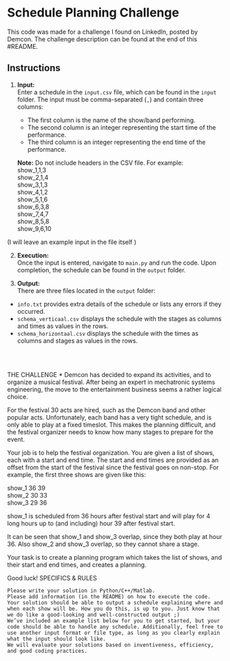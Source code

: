 # Schedule Planning Challenge

This code was made for a challenge I found on LinkedIn, posted by Demcon. The challenge description can be found at the end of this #README.

## Instructions

1. **Input:**  
   Enter a schedule in the `input.csv` file, which can be found in the `input` folder. The input must be comma-separated (`,`) and contain three columns:
   - The first column is the name of the show/band performing.
   - The second column is an integer representing the start time of the performance.
   - The third column is an integer representing the end time of the performance.
   
   **Note:** Do not include headers in the CSV file. For example:  
show_1,1,3  
show_2,1,4  
show_3,1,3  
show_4,1,2  
show_5,1,6  
show_6,3,8  
show_7,4,7  
show_8,5,8  
show_9,6,10

(I will leave an example input in the file itself )

2. **Execution:**  
Once the input is entered, navigate to `main.py` and run the code. Upon completion, the schedule can be found in the `output` folder.

3. **Output:**  
There are three files located in the `output` folder:
- `info.txt` provides extra details of the schedule or lists any errors if they occurred.
- `schema_verticaal.csv` displays the schedule with the stages as columns and times as values in the rows.
- `schema_horizontaal.csv` displays the schedule with the times as columns and stages as values in the rows.
  
 <br>
 <br>
  
  
  
THE CHALLENGE *
Demcon has decided to expand its activities, and to organize a musical festival. After being an expert in mechatronic systems engineering, the move to the entertainment business seems a rather logical choice.

For the festival 30 acts are hired, such as the Demcon band and other popular acts. Unfortunately, each band has a very tight schedule, and is only able to play at a fixed timeslot. This makes the planning difficult, and the festival organizer needs to know how many stages to prepare for the event.

Your job is to help the festival organization. You are given a list of shows, each with a start and end time. The start and end times are provided as an offset from the start of the festival since the festival goes on non-stop. For example, the first three shows are given like this:

show_1 36 39  
show_2 30 33  
show_3 29 36  

show_1 is scheduled from 36 hours after festival start and will play for 4 long hours up to (and including) hour 39 after festival start.

It can be seen that show_1 and show_3 overlap, since they both play at hour 36. Also show_2 and show_3 overlap, so they cannot share a stage.

Your task is to create a planning program which takes the list of shows, and their start and end times, and creates a planning.

Good luck!
SPECIFICS & RULES

    Please write your solution in Python/C++/Matlab.
    Please add information (in the README) on how to execute the code.
    Your solution should be able to output a schedule explaining where and when each show will be. How you do this, is up to you. Just know that we do like a good-looking and well-constructed output ;)
    We’ve included an example list below for you to get started, but your code should be able to handle any schedule. Additionally, feel free to use another input format or file type, as long as you clearly explain what the input should look like.
    We will evaluate your solutions based on inventiveness, efficiency, and good coding practices.
